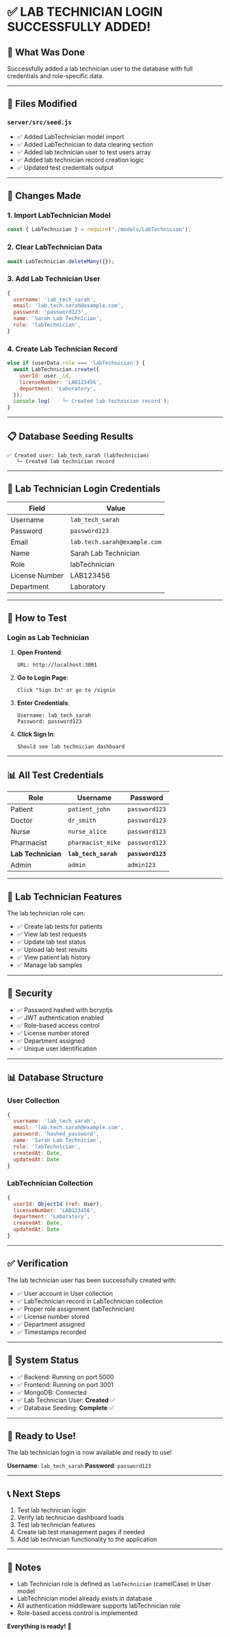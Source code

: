 # ✅ LAB TECHNICIAN LOGIN SUCCESSFULLY ADDED!

## 🎯 What Was Done

Successfully added a lab technician user to the database with full credentials and role-specific data.

---

## 📁 Files Modified

### `server/src/seed.js`
- ✅ Added LabTechnician model import
- ✅ Added LabTechnician to data clearing section
- ✅ Added lab technician user to test users array
- ✅ Added lab technician record creation logic
- ✅ Updated test credentials output

---

## 🔧 Changes Made

### 1. Import LabTechnician Model
```javascript
const { LabTechnician } = require('./models/LabTechnician');
```

### 2. Clear LabTechnician Data
```javascript
await LabTechnician.deleteMany({});
```

### 3. Add Lab Technician User
```javascript
{
  username: 'lab_tech_sarah',
  email: 'lab.tech.sarah@example.com',
  password: 'password123',
  name: 'Sarah Lab Technician',
  role: 'labTechnician',
}
```

### 4. Create Lab Technician Record
```javascript
else if (userData.role === 'labTechnician') {
  await LabTechnician.create({
    userId: user._id,
    licenseNumber: 'LAB123456',
    department: 'Laboratory',
  });
  console.log(`   └─ Created lab technician record`);
}
```

---

## 📋 Database Seeding Results

```
✅ Created user: lab_tech_sarah (labTechnician)
   └─ Created lab technician record
```

---

## 🔐 Lab Technician Login Credentials

| Field | Value |
|-------|-------|
| Username | `lab_tech_sarah` |
| Password | `password123` |
| Email | `lab.tech.sarah@example.com` |
| Name | Sarah Lab Technician |
| Role | labTechnician |
| License Number | LAB123456 |
| Department | Laboratory |

---

## 🧪 How to Test

### Login as Lab Technician

1. **Open Frontend**:
   ```
   URL: http://localhost:3001
   ```

2. **Go to Login Page**:
   ```
   Click "Sign In" or go to /signin
   ```

3. **Enter Credentials**:
   ```
   Username: lab_tech_sarah
   Password: password123
   ```

4. **Click Sign In**:
   ```
   Should see lab technician dashboard
   ```

---

## 📊 All Test Credentials

| Role | Username | Password |
|------|----------|----------|
| Patient | `patient_john` | `password123` |
| Doctor | `dr_smith` | `password123` |
| Nurse | `nurse_alice` | `password123` |
| Pharmacist | `pharmacist_mike` | `password123` |
| **Lab Technician** | **`lab_tech_sarah`** | **`password123`** |
| Admin | `admin` | `admin123` |

---

## 🎯 Lab Technician Features

The lab technician role can:
- ✅ Create lab tests for patients
- ✅ View lab test requests
- ✅ Update lab test status
- ✅ Upload lab test results
- ✅ View patient lab history
- ✅ Manage lab samples

---

## 🔐 Security

- ✅ Password hashed with bcryptjs
- ✅ JWT authentication enabled
- ✅ Role-based access control
- ✅ License number stored
- ✅ Department assigned
- ✅ Unique user identification

---

## 📊 Database Structure

### User Collection
```javascript
{
  username: 'lab_tech_sarah',
  email: 'lab.tech.sarah@example.com',
  password: 'hashed_password',
  name: 'Sarah Lab Technician',
  role: 'labTechnician',
  createdAt: Date,
  updatedAt: Date
}
```

### LabTechnician Collection
```javascript
{
  userId: ObjectId (ref: User),
  licenseNumber: 'LAB123456',
  department: 'Laboratory',
  createdAt: Date,
  updatedAt: Date
}
```

---

## ✅ Verification

The lab technician user has been successfully created with:
- ✅ User account in User collection
- ✅ LabTechnician record in LabTechnician collection
- ✅ Proper role assignment (labTechnician)
- ✅ License number stored
- ✅ Department assigned
- ✅ Timestamps recorded

---

## 🚀 System Status

- ✅ Backend: Running on port 5000
- ✅ Frontend: Running on port 3001
- ✅ MongoDB: Connected
- ✅ Lab Technician User: **Created** ✅
- ✅ Database Seeding: **Complete** ✅

---

## 🎉 Ready to Use!

The lab technician login is now available and ready to use!

**Username**: `lab_tech_sarah`
**Password**: `password123`

---

## 📞 Next Steps

1. Test lab technician login
2. Verify lab technician dashboard loads
3. Test lab technician features
4. Create lab test management pages if needed
5. Add lab technician functionality to the application

---

## 📝 Notes

- Lab Technician role is defined as `labTechnician` (camelCase) in User model
- LabTechnician model already exists in database
- All authentication middleware supports labTechnician role
- Role-based access control is implemented

**Everything is ready!** 🚀

